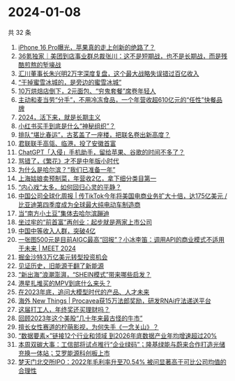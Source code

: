 # 2024-01-08

共 32 条

<!-- BEGIN 36KR -->
<!-- 最后更新时间 2024-01-08 02:06:59 +0800 -->
1. [iPhone 16 Pro曝光，苹果真的走上创新的绝路了？](https://36kr.com/p/2592756174217350)
1. [36氪独家｜美团到店事业群总裁张川：这不是短期战，也不是长期战，而是残酷煎熬的堑壕战](https://36kr.com/p/2593861626870401)
1. [汇川董事长朱兴明2万字深度复盘，这个最大战略失误错过百亿收入](https://36kr.com/p/2593934614330242)
1. [“干掉蜜雪冰城的，是旁边的蜜雪冰城”](https://36kr.com/p/2593875776912264)
1. [10万烘焙店倒下，2元面包、“穷鬼套餐”席卷年轻人](https://36kr.com/p/2593068042959749)
1. [主动和麦当劳“分手”，不用冷冻食品，一个年营收超610亿元的“任性”快餐品牌](https://36kr.com/p/2578290680882569)
1. [2024，活下来，就是长期主义](https://36kr.com/p/2593197292092038)
1. [小红书买手到底是什么“神秘组织”？](https://36kr.com/p/2591802162175878)
1. [排队“堪比春运”，古茗盖了一座楼，把联名卷出新高度？](https://36kr.com/p/2593897498786693)
1. [君联联手高瓴、临港，投了安徽首富](https://36kr.com/p/2593980902242946)
1. [ChatGPT「入侵」手机助手，留给苹果、谷歌的时间不多了？](https://36kr.com/p/2593042659106949)
1. [骂错了，《繁花》才不是中年版小时代](https://36kr.com/p/2593879241947781)
1. [为什么是哈尔滨？“我们已准备一年”](https://36kr.com/p/2592578462743428)
1. [上海姑娘卖预制菜，年营收2亿，拿下细分类目第一](https://36kr.com/p/2593173514697603)
1. [“内心戏”太多，如何回归心灵的平静？](https://36kr.com/p/2549327328614785)
1. [中国公司全球化周报 | 传TikTok今年将美国电商业务扩大十倍，达175亿美元 / 比亚迪第四季度成为全球最大纯电动车制造商](https://36kr.com/p/2591513497483911)
1. [当“南方小土豆”集体去哈尔滨蹦迪](https://36kr.com/p/2592620662635399)
1. [坐过牢的“前首富”再创业：起步就是两家上市公司](https://36kr.com/p/2593078474537605)
1. [中国中等收入人群，突破4亿](https://36kr.com/p/2593284202330754)
1. [一张图500元是目前AIGC最高“回报”？小冰李笛：调用API的商业模式不适用于未来 | MEET 2024](https://36kr.com/p/2592673151056772)
1. [掘金沙特3万亿美元转型投资机会](https://36kr.com/p/2591759797664644)
1. [见证历史，旧能源干翻了新能源](https://36kr.com/p/2592905139747459)
1. [“新出海”浪潮澎湃，“SHEIN模式”带来哪些启发？](https://36kr.com/p/2580417585340295)
1. [港星扎堆买的MPV到底什么来头？](https://36kr.com/p/2592620368313217)
1. [在2023年底，追问大模型时代的产品、人才未来](https://36kr.com/p/2583375317639302)
1. [海外 New Things | Procavea获15万法郎奖励，研发RNAi疗法递送平台](https://36kr.com/p/2581558992283269)
1. [这届打工人，年终奖还买理财吗？](https://36kr.com/p/2592868931336832)
1. [回顾2023年这个美股“几十年来最古怪的牛市”](https://36kr.com/p/2581844063102337)
1. [擅长女性赛道的柠萌影视，为何失手《一念关山》？](https://36kr.com/p/2593785476053638)
1. [“数据要素×”链接12个行业和领域 到2026年底数据产业年均增速超过20%](https://36kr.com/p/2592913133517703)
1. [本周双碳大事：工信部将试点推行“企业绿码”；隆基绿能与蔚来合作打造光储充换一体站；艾罗能源科创板上市](https://36kr.com/p/2594412367575940)
1. [梦天门北交所IPO：2022年毛利率升至70.54% 被问显著高于可比公司均值的合理性](https://36kr.com/p/2591697134434953)
<!-- END 36KR -->